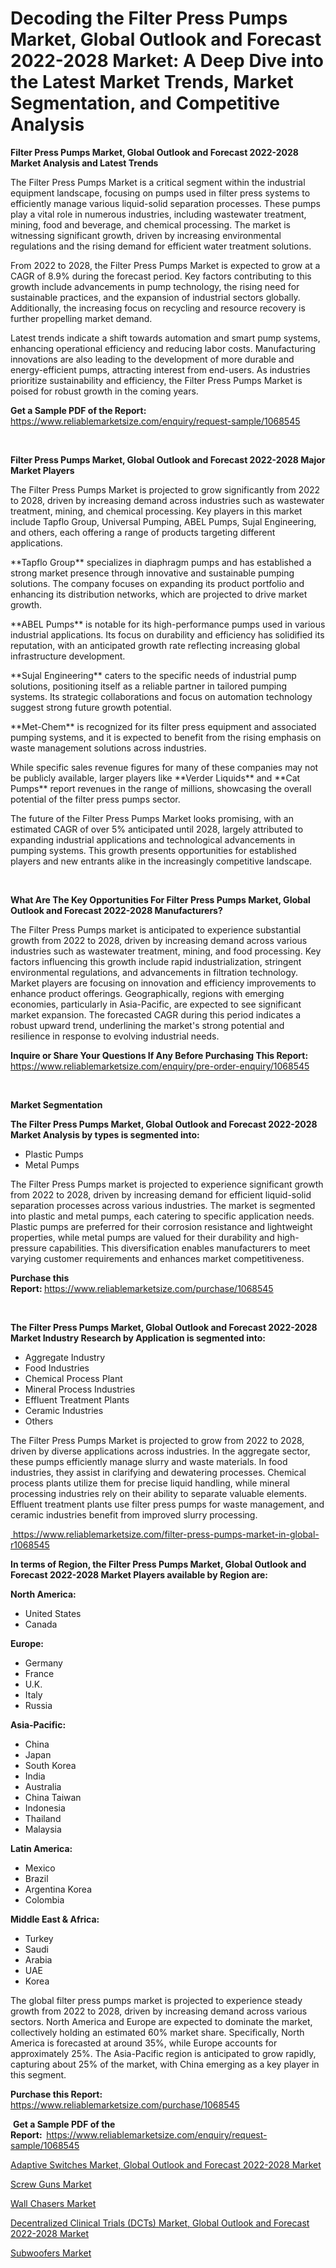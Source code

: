 <p><h1>Decoding the Filter Press Pumps Market, Global Outlook and Forecast 2022-2028 Market: A Deep Dive into the Latest Market Trends, Market Segmentation, and Competitive Analysis</h1></p><p><strong>Filter Press Pumps Market, Global Outlook and Forecast 2022-2028 Market Analysis and Latest Trends</strong></p>
<p><p>The Filter Press Pumps Market is a critical segment within the industrial equipment landscape, focusing on pumps used in filter press systems to efficiently manage various liquid-solid separation processes. These pumps play a vital role in numerous industries, including wastewater treatment, mining, food and beverage, and chemical processing. The market is witnessing significant growth, driven by increasing environmental regulations and the rising demand for efficient water treatment solutions.</p><p>From 2022 to 2028, the Filter Press Pumps Market is expected to grow at a CAGR of 8.9% during the forecast period. Key factors contributing to this growth include advancements in pump technology, the rising need for sustainable practices, and the expansion of industrial sectors globally. Additionally, the increasing focus on recycling and resource recovery is further propelling market demand.</p><p>Latest trends indicate a shift towards automation and smart pump systems, enhancing operational efficiency and reducing labor costs. Manufacturing innovations are also leading to the development of more durable and energy-efficient pumps, attracting interest from end-users. As industries prioritize sustainability and efficiency, the Filter Press Pumps Market is poised for robust growth in the coming years.</p></p>
<p><strong>Get a Sample PDF of the Report:&nbsp;</strong> <a href="https://www.reliablemarketsize.com/enquiry/request-sample/1068545?utm_campaign=2034&utm_medium=2&utm_source=Github&utm_content=ia&utm_term=21032025&utm_id=filter-press-pumps-market-global-outlook-and-forecast-2022-2028">https://www.reliablemarketsize.com/enquiry/request-sample/1068545</a></p>
<p>&nbsp;</p>
<p><strong>Filter Press Pumps Market, Global Outlook and Forecast 2022-2028 Major Market Players</strong></p>
<p><p>The Filter Press Pumps Market is projected to grow significantly from 2022 to 2028, driven by increasing demand across industries such as wastewater treatment, mining, and chemical processing. Key players in this market include Tapflo Group, Universal Pumping, ABEL Pumps, Sujal Engineering, and others, each offering a range of products targeting different applications.</p><p>**Tapflo Group** specializes in diaphragm pumps and has established a strong market presence through innovative and sustainable pumping solutions. The company focuses on expanding its product portfolio and enhancing its distribution networks, which are projected to drive market growth.</p><p>**ABEL Pumps** is notable for its high-performance pumps used in various industrial applications. Its focus on durability and efficiency has solidified its reputation, with an anticipated growth rate reflecting increasing global infrastructure development.</p><p>**Sujal Engineering** caters to the specific needs of industrial pump solutions, positioning itself as a reliable partner in tailored pumping systems. Its strategic collaborations and focus on automation technology suggest strong future growth potential.</p><p>**Met-Chem** is recognized for its filter press equipment and associated pumping systems, and it is expected to benefit from the rising emphasis on waste management solutions across industries.</p><p>While specific sales revenue figures for many of these companies may not be publicly available, larger players like **Verder Liquids** and **Cat Pumps** report revenues in the range of millions, showcasing the overall potential of the filter press pumps sector.</p><p>The future of the Filter Press Pumps Market looks promising, with an estimated CAGR of over 5% anticipated until 2028, largely attributed to expanding industrial applications and technological advancements in pumping systems. This growth presents opportunities for established players and new entrants alike in the increasingly competitive landscape.</p></p>
<p>&nbsp;</p>
<p><strong>What Are The Key Opportunities For Filter Press Pumps Market, Global Outlook and Forecast 2022-2028 Manufacturers?</strong></p>
<p><p>The Filter Press Pumps market is anticipated to experience substantial growth from 2022 to 2028, driven by increasing demand across various industries such as wastewater treatment, mining, and food processing. Key factors influencing this growth include rapid industrialization, stringent environmental regulations, and advancements in filtration technology. Market players are focusing on innovation and efficiency improvements to enhance product offerings. Geographically, regions with emerging economies, particularly in Asia-Pacific, are expected to see significant market expansion. The forecasted CAGR during this period indicates a robust upward trend, underlining the market's strong potential and resilience in response to evolving industrial needs.</p></p>
<p><strong>Inquire or Share Your Questions If Any Before Purchasing This Report:</strong> <a href="https://www.reliablemarketsize.com/enquiry/pre-order-enquiry/1068545?utm_campaign=2034&utm_medium=2&utm_source=Github&utm_content=ia&utm_term=21032025&utm_id=filter-press-pumps-market-global-outlook-and-forecast-2022-2028">https://www.reliablemarketsize.com/enquiry/pre-order-enquiry/1068545</a></p>
<p>&nbsp;</p>
<p><strong>Market Segmentation</strong></p>
<p><strong>The Filter Press Pumps Market, Global Outlook and Forecast 2022-2028 Market Analysis by types is segmented into:</strong></p>
<p><ul><li>Plastic Pumps</li><li>Metal Pumps</li></ul></p>
<p><p>The Filter Press Pumps market is projected to experience significant growth from 2022 to 2028, driven by increasing demand for efficient liquid-solid separation processes across various industries. The market is segmented into plastic and metal pumps, each catering to specific application needs. Plastic pumps are preferred for their corrosion resistance and lightweight properties, while metal pumps are valued for their durability and high-pressure capabilities. This diversification enables manufacturers to meet varying customer requirements and enhances market competitiveness.</p></p>
<p><strong>Purchase this Report:&nbsp;</strong><a href="https://www.reliablemarketsize.com/purchase/1068545?utm_campaign=2034&utm_medium=2&utm_source=Github&utm_content=ia&utm_term=21032025&utm_id=filter-press-pumps-market-global-outlook-and-forecast-2022-2028">https://www.reliablemarketsize.com/purchase/1068545</a></p>
<p>&nbsp;</p>
<p><strong>The Filter Press Pumps Market, Global Outlook and Forecast 2022-2028 Market Industry Research by Application is segmented into:</strong></p>
<p><ul><li>Aggregate Industry</li><li>Food Industries</li><li>Chemical Process Plant</li><li>Mineral Process Industries</li><li>Effluent Treatment Plants</li><li>Ceramic Industries</li><li>Others</li></ul></p>
<p><p>The Filter Press Pumps Market is projected to grow from 2022 to 2028, driven by diverse applications across industries. In the aggregate sector, these pumps efficiently manage slurry and waste materials. In food industries, they assist in clarifying and dewatering processes. Chemical process plants utilize them for precise liquid handling, while mineral processing industries rely on their ability to separate valuable elements. Effluent treatment plants use filter press pumps for waste management, and ceramic industries benefit from improved slurry processing.</p></p>
<p><a href="https://www.reliablemarketsize.com/filter-press-pumps-market-in-global-r1068545?utm_campaign=2034&utm_medium=2&utm_source=Github&utm_content=ia&utm_term=21032025&utm_id=filter-press-pumps-market-global-outlook-and-forecast-2022-2028">&nbsp;https://www.reliablemarketsize.com/filter-press-pumps-market-in-global-r1068545</a></p>
<p><strong>In terms of Region, the Filter Press Pumps Market, Global Outlook and Forecast 2022-2028 Market Players available by Region are:</strong></p>
<p>
    <p> <strong> North America: </strong>
        <ul>
            <li>United States</li>
            <li>Canada</li>
        </ul>
        </p> 
    <p> <strong> Europe: </strong>
        <ul>
            <li>Germany</li>
            <li>France</li>
            <li>U.K.</li>
            <li>Italy</li>
            <li>Russia</li>
        </ul>
        </p> 
    <p> <strong> Asia-Pacific: </strong>
        <ul>
            <li>China</li>
            <li>Japan</li>
            <li>South Korea</li>
            <li>India</li>
            <li>Australia</li>
            <li>China Taiwan</li>
            <li>Indonesia</li>
            <li>Thailand</li>
            <li>Malaysia</li>
        </ul>
        </p> 
    <p> <strong> Latin America: </strong>
        <ul>
            <li>Mexico</li>
            <li>Brazil</li>
            <li>Argentina Korea</li>
            <li>Colombia</li>
        </ul>
        </p> 
    <p> <strong> Middle East & Africa: </strong>
        <ul>
            <li>Turkey</li>
            <li>Saudi</li>
            <li>Arabia</li>
            <li>UAE</li>
            <li>Korea</li>
        </ul>
    </p>
    </p>
<p><p>The global filter press pumps market is projected to experience steady growth from 2022 to 2028, driven by increasing demand across various sectors. North America and Europe are expected to dominate the market, collectively holding an estimated 60% market share. Specifically, North America is forecasted at around 35%, while Europe accounts for approximately 25%. The Asia-Pacific region is anticipated to grow rapidly, capturing about 25% of the market, with China emerging as a key player in this segment.</p></p>
<p><strong>Purchase this Report: </strong><a href="https://www.reliablemarketsize.com/purchase/1068545?utm_campaign=2034&utm_medium=2&utm_source=Github&utm_content=ia&utm_term=21032025&utm_id=filter-press-pumps-market-global-outlook-and-forecast-2022-2028">https://www.reliablemarketsize.com/purchase/1068545</a></p>
<p>&nbsp;<strong>Get a Sample PDF of the Report:&nbsp;&nbsp;</strong><a href="https://www.reliablemarketsize.com/enquiry/request-sample/1068545?utm_campaign=2034&utm_medium=2&utm_source=Github&utm_content=ia&utm_term=21032025&utm_id=filter-press-pumps-market-global-outlook-and-forecast-2022-2028">https://www.reliablemarketsize.com/enquiry/request-sample/1068545</a></p>
<p><strong></strong></p>
<p><p><a href="https://github.com/gaiusmelyna/Market-Research-Report-List-1/blob/main/adaptive-switches-market-global-outlook-and-forecast-2022-2028-market.md?utm_campaign=2034&utm_medium=2&utm_source=Github&utm_content=ia&utm_term=21032025&utm_id=filter-press-pumps-market-global-outlook-and-forecast-2022-2028">Adaptive Switches Market, Global Outlook and Forecast 2022-2028 Market</a></p><p><a href="https://www.linkedin.com/pulse/comprehensive-report-screw-guns-market-new-trends-competition-rpnrf?utm_campaign=2034&utm_medium=2&utm_source=Github&utm_content=ia&utm_term=21032025&utm_id=filter-press-pumps-market-global-outlook-and-forecast-2022-2028">Screw Guns Market</a></p><p><a href="https://www.linkedin.com/pulse/wall-chasers-market-characterized-rapid-growth-projected-zux5f?utm_campaign=2034&utm_medium=2&utm_source=Github&utm_content=ia&utm_term=21032025&utm_id=filter-press-pumps-market-global-outlook-and-forecast-2022-2028">Wall Chasers Market</a></p><p><a href="https://github.com/meenafadilkh/Market-Research-Report-List-1/blob/main/decentralized-clinical-trials-dcts-market-global-outlook-and-forecast-2022-2028-market.md?utm_campaign=2034&utm_medium=2&utm_source=Github&utm_content=ia&utm_term=21032025&utm_id=filter-press-pumps-market-global-outlook-and-forecast-2022-2028">Decentralized Clinical Trials (DCTs) Market, Global Outlook and Forecast 2022-2028 Market</a></p><p><a href="https://www.linkedin.com/pulse/close-examination-subwoofers-market-size-scopeprojected-at107-b4dqf?utm_campaign=2034&utm_medium=2&utm_source=Github&utm_content=ia&utm_term=21032025&utm_id=filter-press-pumps-market-global-outlook-and-forecast-2022-2028">Subwoofers Market</a></p></p>